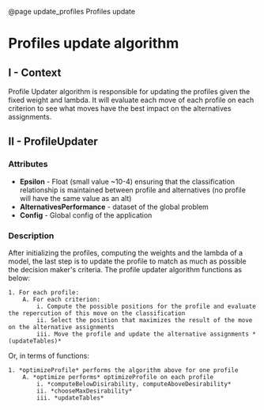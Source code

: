 @page update_profiles Profiles update

# Profiles update algorithm

## I - Context

Profile Updater algorithm is responsible for updating the profiles given the fixed weight and lambda. It will evaluate each move of each profile on each criterion to see what moves have the best impact on the alternatives assignments.

## II - ProfileUpdater

### Attributes

* **Epsilon** - Float (small value ~10-4) ensuring that the classification relationship is maintained between profile and alternatives (no profile will have the same value as an alt)
* **AlternativesPerformance** - dataset of the global problem
* **Config** - Global config of the application

### Description

After initializing the profiles, computing the weights and the lambda of a model, the last step is to update the profile to match as much as possible the decision maker's criteria.
The profile updater algorithm functions as below:

    1. For each profile:
        A. For each criterion:
            i. Compute the possible positions for the profile and evaluate the repercution of this move on the classification 
            ii. Select the position that maximizes the result of the move on the alternative assignments 
            iii. Move the profile and update the alternative assignments *(updateTables)*

Or, in terms of functions:

    1. *optimizeProfile* performs the algorithm above for one profile
        A. *optimize performs* optimizeProfile on each profile
            i. *computeBelowDisirability, computeAboveDesirability* 
            ii. *chooseMaxDesirability* 
            iii. *updateTables* 
